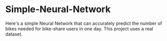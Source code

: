 # Simple-Neural-Network
Here's a simple Neural Network that can accurately predict the number of bikes needed for bike-share users in one day. This project uses a real dataset.

